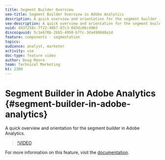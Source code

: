 ```yaml
---
title: Segment Builder Overview
seo-title: Segment Builder Overview in Adobe Analytics
description: A quick overview and orientation for the segment builder in Adobe Analytics.
seo-description: A quick overview and orientation for the segment builder in Adobe Analytics.
uuid: d43f258c-7f22-40b7-87c3-8d3dc86c496d
discoiquuid: 5c1e678b-2bb5-4950-b7fc-3da490840a1d
feature: components - segmentation
topics: 
audience: analyst, marketer
activity: use
doc-type: feature video
author: Doug Moore
team: Technical Marketing
kt: 2300
---
```


# Segment Builder in Adobe Analytics {#segment-builder-in-adobe-analytics}

A quick overview and orientation for the segment builder in Adobe Analytics.

>[!VIDEO](https://video.tv.adobe.com/v/25404/?quality=12)

For more information on this feature, visit the [documentation](https://marketing.adobe.com/resources/help/en_US/analytics/segment/index.html?f=seg_build_ui).
